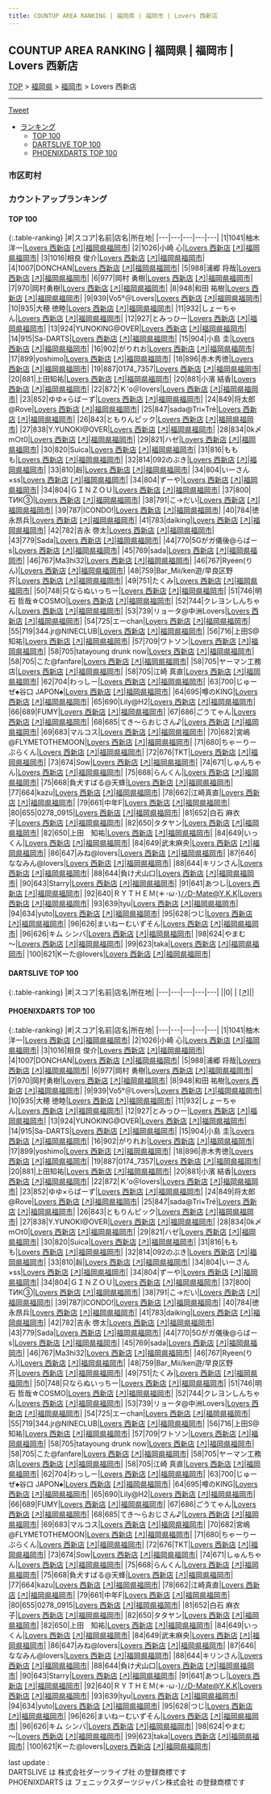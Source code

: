 ```yaml
---
title: COUNTUP AREA RANKING | 福岡県 | 福岡市 | Lovers 西新店
---
```

## COUNTUP AREA RANKING | 福岡県 | 福岡市 | Lovers 西新店

[TOP](/darts/rank/) > [福岡県](/darts/rank/福岡県/) > [福岡市](/darts/rank/福岡県/福岡市/) > Lovers 西新店

___

<a href="https://twitter.com/share?ref_src=twsrc%5Etfw" data-text="COUNTUP AREA RANKING | 福岡県福岡市Lovers 西新店" class="twitter-share-button" data-hashtags="DARTSLIVE,PHOENIXDARTS,darts,ダーツ" data-show-count="false">Tweet</a>

* [ランキング](#カウントアップランキング)
    * [TOP 100](#top-100)
    * [DARTSLIVE TOP 100](#dartslive-top-100)
    * [PHOENIXDARTS TOP 100](#phoenixdarts-top-100)

### 市区町村

<ul>

</ul>

### カウントアップランキング

#### TOP 100



{:.table-ranking}
|#|スコア|名前|店名|所在地|
|---|---|---|---|---|
|1|1041|<span class="rank-name-pd"><span class="pro-icon-pd"></span>柚木 洋一</span>|<a href="/darts/rank/shops/74363.html">Lovers 西新店</a> <a href="https://vs.phoenixdarts.com/jp/shop/shopDetailInfo/s_74363?s_seq=74363">[↗]</a>|<a href="/darts/rank/福岡県/福岡市">福岡県福岡市</a>|
|2|1026|<span class="rank-name-pd"><span class="pro-icon-pd"></span>小崎 心</span>|<a href="/darts/rank/shops/74363.html">Lovers 西新店</a> <a href="https://vs.phoenixdarts.com/jp/shop/shopDetailInfo/s_74363?s_seq=74363">[↗]</a>|<a href="/darts/rank/福岡県/福岡市">福岡県福岡市</a>|
|3|1016|<span class="rank-name-pd"><span class="pro-icon-pd"></span>相良 俊介</span>|<a href="/darts/rank/shops/74363.html">Lovers 西新店</a> <a href="https://vs.phoenixdarts.com/jp/shop/shopDetailInfo/s_74363?s_seq=74363">[↗]</a>|<a href="/darts/rank/福岡県/福岡市">福岡県福岡市</a>|
|4|1007|<span class="rank-name-pd">DONCHAN</span>|<a href="/darts/rank/shops/74363.html">Lovers 西新店</a> <a href="https://vs.phoenixdarts.com/jp/shop/shopDetailInfo/s_74363?s_seq=74363">[↗]</a>|<a href="/darts/rank/福岡県/福岡市">福岡県福岡市</a>|
|5|988|<span class="rank-name-pd"><span class="pro-icon-pd"></span>浦郷 将哉</span>|<a href="/darts/rank/shops/74363.html">Lovers 西新店</a> <a href="https://vs.phoenixdarts.com/jp/shop/shopDetailInfo/s_74363?s_seq=74363">[↗]</a>|<a href="/darts/rank/福岡県/福岡市">福岡県福岡市</a>|
|6|977|<span class="rank-name-pd">岡村 勇樹</span>|<a href="/darts/rank/shops/74363.html">Lovers 西新店</a> <a href="https://vs.phoenixdarts.com/jp/shop/shopDetailInfo/s_74363?s_seq=74363">[↗]</a>|<a href="/darts/rank/福岡県/福岡市">福岡県福岡市</a>|
|7|970|<span class="rank-name-pd">岡村勇樹</span>|<a href="/darts/rank/shops/74363.html">Lovers 西新店</a> <a href="https://vs.phoenixdarts.com/jp/shop/shopDetailInfo/s_74363?s_seq=74363">[↗]</a>|<a href="/darts/rank/福岡県/福岡市">福岡県福岡市</a>|
|8|948|<span class="rank-name-pd">和田 祐樹</span>|<a href="/darts/rank/shops/74363.html">Lovers 西新店</a> <a href="https://vs.phoenixdarts.com/jp/shop/shopDetailInfo/s_74363?s_seq=74363">[↗]</a>|<a href="/darts/rank/福岡県/福岡市">福岡県福岡市</a>|
|9|939|<span class="rank-name-pd">Vo5°＠Lovers</span>|<a href="/darts/rank/shops/74363.html">Lovers 西新店</a> <a href="https://vs.phoenixdarts.com/jp/shop/shopDetailInfo/s_74363?s_seq=74363">[↗]</a>|<a href="/darts/rank/福岡県/福岡市">福岡県福岡市</a>|
|10|935|<span class="rank-name-pd">大穂  徳睦</span>|<a href="/darts/rank/shops/74363.html">Lovers 西新店</a> <a href="https://vs.phoenixdarts.com/jp/shop/shopDetailInfo/s_74363?s_seq=74363">[↗]</a>|<a href="/darts/rank/福岡県/福岡市">福岡県福岡市</a>|
|11|932|<span class="rank-name-pd">しょーちゃん</span>|<a href="/darts/rank/shops/74363.html">Lovers 西新店</a> <a href="https://vs.phoenixdarts.com/jp/shop/shopDetailInfo/s_74363?s_seq=74363">[↗]</a>|<a href="/darts/rank/福岡県/福岡市">福岡県福岡市</a>|
|12|927|<span class="rank-name-pd">とみっひー</span>|<a href="/darts/rank/shops/74363.html">Lovers 西新店</a> <a href="https://vs.phoenixdarts.com/jp/shop/shopDetailInfo/s_74363?s_seq=74363">[↗]</a>|<a href="/darts/rank/福岡県/福岡市">福岡県福岡市</a>|
|13|924|<span class="rank-name-pd">YUNOKING@OVER</span>|<a href="/darts/rank/shops/74363.html">Lovers 西新店</a> <a href="https://vs.phoenixdarts.com/jp/shop/shopDetailInfo/s_74363?s_seq=74363">[↗]</a>|<a href="/darts/rank/福岡県/福岡市">福岡県福岡市</a>|
|14|915|<span class="rank-name-pd">Sa-DARTS</span>|<a href="/darts/rank/shops/74363.html">Lovers 西新店</a> <a href="https://vs.phoenixdarts.com/jp/shop/shopDetailInfo/s_74363?s_seq=74363">[↗]</a>|<a href="/darts/rank/福岡県/福岡市">福岡県福岡市</a>|
|15|904|<span class="rank-name-pd"><span class="pro-icon-pd"></span>小島 圭</span>|<a href="/darts/rank/shops/74363.html">Lovers 西新店</a> <a href="https://vs.phoenixdarts.com/jp/shop/shopDetailInfo/s_74363?s_seq=74363">[↗]</a>|<a href="/darts/rank/福岡県/福岡市">福岡県福岡市</a>|
|16|902|<span class="rank-name-pd">がりれお</span>|<a href="/darts/rank/shops/74363.html">Lovers 西新店</a> <a href="https://vs.phoenixdarts.com/jp/shop/shopDetailInfo/s_74363?s_seq=74363">[↗]</a>|<a href="/darts/rank/福岡県/福岡市">福岡県福岡市</a>|
|17|899|<span class="rank-name-pd">yoshimo</span>|<a href="/darts/rank/shops/74363.html">Lovers 西新店</a> <a href="https://vs.phoenixdarts.com/jp/shop/shopDetailInfo/s_74363?s_seq=74363">[↗]</a>|<a href="/darts/rank/福岡県/福岡市">福岡県福岡市</a>|
|18|896|<span class="rank-name-pd">赤木秀徳</span>|<a href="/darts/rank/shops/74363.html">Lovers 西新店</a> <a href="https://vs.phoenixdarts.com/jp/shop/shopDetailInfo/s_74363?s_seq=74363">[↗]</a>|<a href="/darts/rank/福岡県/福岡市">福岡県福岡市</a>|
|19|887|<span class="rank-name-pd">0174_7357</span>|<a href="/darts/rank/shops/74363.html">Lovers 西新店</a> <a href="https://vs.phoenixdarts.com/jp/shop/shopDetailInfo/s_74363?s_seq=74363">[↗]</a>|<a href="/darts/rank/福岡県/福岡市">福岡県福岡市</a>|
|20|881|<span class="rank-name-pd">上田知祐</span>|<a href="/darts/rank/shops/74363.html">Lovers 西新店</a> <a href="https://vs.phoenixdarts.com/jp/shop/shopDetailInfo/s_74363?s_seq=74363">[↗]</a>|<a href="/darts/rank/福岡県/福岡市">福岡県福岡市</a>|
|20|881|<span class="rank-name-pd"><span class="pro-icon-pd"></span>小濱 結香</span>|<a href="/darts/rank/shops/74363.html">Lovers 西新店</a> <a href="https://vs.phoenixdarts.com/jp/shop/shopDetailInfo/s_74363?s_seq=74363">[↗]</a>|<a href="/darts/rank/福岡県/福岡市">福岡県福岡市</a>|
|22|872|<span class="rank-name-pd">Ｋ&#x27;o＠lovers</span>|<a href="/darts/rank/shops/74363.html">Lovers 西新店</a> <a href="https://vs.phoenixdarts.com/jp/shop/shopDetailInfo/s_74363?s_seq=74363">[↗]</a>|<a href="/darts/rank/福岡県/福岡市">福岡県福岡市</a>|
|23|852|<span class="rank-name-pd">ゆゆ×らばーず</span>|<a href="/darts/rank/shops/74363.html">Lovers 西新店</a> <a href="https://vs.phoenixdarts.com/jp/shop/shopDetailInfo/s_74363?s_seq=74363">[↗]</a>|<a href="/darts/rank/福岡県/福岡市">福岡県福岡市</a>|
|24|849|<span class="rank-name-pd">将太郎@Rove</span>|<a href="/darts/rank/shops/74363.html">Lovers 西新店</a> <a href="https://vs.phoenixdarts.com/jp/shop/shopDetailInfo/s_74363?s_seq=74363">[↗]</a>|<a href="/darts/rank/福岡県/福岡市">福岡県福岡市</a>|
|25|847|<span class="rank-name-pd">sada@Tri×Tré</span>|<a href="/darts/rank/shops/74363.html">Lovers 西新店</a> <a href="https://vs.phoenixdarts.com/jp/shop/shopDetailInfo/s_74363?s_seq=74363">[↗]</a>|<a href="/darts/rank/福岡県/福岡市">福岡県福岡市</a>|
|26|843|<span class="rank-name-pd">ともりんピック</span>|<a href="/darts/rank/shops/74363.html">Lovers 西新店</a> <a href="https://vs.phoenixdarts.com/jp/shop/shopDetailInfo/s_74363?s_seq=74363">[↗]</a>|<a href="/darts/rank/福岡県/福岡市">福岡県福岡市</a>|
|27|838|<span class="rank-name-pd">Y.YUNOKI@OVER</span>|<a href="/darts/rank/shops/74363.html">Lovers 西新店</a> <a href="https://vs.phoenixdarts.com/jp/shop/shopDetailInfo/s_74363?s_seq=74363">[↗]</a>|<a href="/darts/rank/福岡県/福岡市">福岡県福岡市</a>|
|28|834|<span class="rank-name-pd">0k〆m○t0</span>|<a href="/darts/rank/shops/74363.html">Lovers 西新店</a> <a href="https://vs.phoenixdarts.com/jp/shop/shopDetailInfo/s_74363?s_seq=74363">[↗]</a>|<a href="/darts/rank/福岡県/福岡市">福岡県福岡市</a>|
|29|821|<span class="rank-name-pd">ハゼ</span>|<a href="/darts/rank/shops/74363.html">Lovers 西新店</a> <a href="https://vs.phoenixdarts.com/jp/shop/shopDetailInfo/s_74363?s_seq=74363">[↗]</a>|<a href="/darts/rank/福岡県/福岡市">福岡県福岡市</a>|
|30|820|<span class="rank-name-pd">Suica</span>|<a href="/darts/rank/shops/74363.html">Lovers 西新店</a> <a href="https://vs.phoenixdarts.com/jp/shop/shopDetailInfo/s_74363?s_seq=74363">[↗]</a>|<a href="/darts/rank/福岡県/福岡市">福岡県福岡市</a>|
|31|816|<span class="rank-name-pd">ももも</span>|<a href="/darts/rank/shops/74363.html">Lovers 西新店</a> <a href="https://vs.phoenixdarts.com/jp/shop/shopDetailInfo/s_74363?s_seq=74363">[↗]</a>|<a href="/darts/rank/福岡県/福岡市">福岡県福岡市</a>|
|32|814|<span class="rank-name-pd">092のぶき</span>|<a href="/darts/rank/shops/74363.html">Lovers 西新店</a> <a href="https://vs.phoenixdarts.com/jp/shop/shopDetailInfo/s_74363?s_seq=74363">[↗]</a>|<a href="/darts/rank/福岡県/福岡市">福岡県福岡市</a>|
|33|810|<span class="rank-name-pd">赳</span>|<a href="/darts/rank/shops/74363.html">Lovers 西新店</a> <a href="https://vs.phoenixdarts.com/jp/shop/shopDetailInfo/s_74363?s_seq=74363">[↗]</a>|<a href="/darts/rank/福岡県/福岡市">福岡県福岡市</a>|
|34|804|<span class="rank-name-pd">いーさん×ss</span>|<a href="/darts/rank/shops/74363.html">Lovers 西新店</a> <a href="https://vs.phoenixdarts.com/jp/shop/shopDetailInfo/s_74363?s_seq=74363">[↗]</a>|<a href="/darts/rank/福岡県/福岡市">福岡県福岡市</a>|
|34|804|<span class="rank-name-pd">ずーや</span>|<a href="/darts/rank/shops/74363.html">Lovers 西新店</a> <a href="https://vs.phoenixdarts.com/jp/shop/shopDetailInfo/s_74363?s_seq=74363">[↗]</a>|<a href="/darts/rank/福岡県/福岡市">福岡県福岡市</a>|
|34|804|<span class="rank-name-pd">ＧＩＮＺＯＵ</span>|<a href="/darts/rank/shops/74363.html">Lovers 西新店</a> <a href="https://vs.phoenixdarts.com/jp/shop/shopDetailInfo/s_74363?s_seq=74363">[↗]</a>|<a href="/darts/rank/福岡県/福岡市">福岡県福岡市</a>|
|37|800|<span class="rank-name-pd">ТИК③</span>|<a href="/darts/rank/shops/74363.html">Lovers 西新店</a> <a href="https://vs.phoenixdarts.com/jp/shop/shopDetailInfo/s_74363?s_seq=74363">[↗]</a>|<a href="/darts/rank/福岡県/福岡市">福岡県福岡市</a>|
|38|791|<span class="rank-name-pd">こ→だい</span>|<a href="/darts/rank/shops/74363.html">Lovers 西新店</a> <a href="https://vs.phoenixdarts.com/jp/shop/shopDetailInfo/s_74363?s_seq=74363">[↗]</a>|<a href="/darts/rank/福岡県/福岡市">福岡県福岡市</a>|
|39|787|<span class="rank-name-pd">ICONDO!</span>|<a href="/darts/rank/shops/74363.html">Lovers 西新店</a> <a href="https://vs.phoenixdarts.com/jp/shop/shopDetailInfo/s_74363?s_seq=74363">[↗]</a>|<a href="/darts/rank/福岡県/福岡市">福岡県福岡市</a>|
|40|784|<span class="rank-name-pd">徳永昂兵</span>|<a href="/darts/rank/shops/74363.html">Lovers 西新店</a> <a href="https://vs.phoenixdarts.com/jp/shop/shopDetailInfo/s_74363?s_seq=74363">[↗]</a>|<a href="/darts/rank/福岡県/福岡市">福岡県福岡市</a>|
|41|783|<span class="rank-name-pd">daiking</span>|<a href="/darts/rank/shops/74363.html">Lovers 西新店</a> <a href="https://vs.phoenixdarts.com/jp/shop/shopDetailInfo/s_74363?s_seq=74363">[↗]</a>|<a href="/darts/rank/福岡県/福岡市">福岡県福岡市</a>|
|42|782|<span class="rank-name-pd">吉永 啓太</span>|<a href="/darts/rank/shops/74363.html">Lovers 西新店</a> <a href="https://vs.phoenixdarts.com/jp/shop/shopDetailInfo/s_74363?s_seq=74363">[↗]</a>|<a href="/darts/rank/福岡県/福岡市">福岡県福岡市</a>|
|43|779|<span class="rank-name-pd">Sada</span>|<a href="/darts/rank/shops/74363.html">Lovers 西新店</a> <a href="https://vs.phoenixdarts.com/jp/shop/shopDetailInfo/s_74363?s_seq=74363">[↗]</a>|<a href="/darts/rank/福岡県/福岡市">福岡県福岡市</a>|
|44|770|<span class="rank-name-pd">5Gがガ儀後@らばーs</span>|<a href="/darts/rank/shops/74363.html">Lovers 西新店</a> <a href="https://vs.phoenixdarts.com/jp/shop/shopDetailInfo/s_74363?s_seq=74363">[↗]</a>|<a href="/darts/rank/福岡県/福岡市">福岡県福岡市</a>|
|45|769|<span class="rank-name-pd">sada</span>|<a href="/darts/rank/shops/74363.html">Lovers 西新店</a> <a href="https://vs.phoenixdarts.com/jp/shop/shopDetailInfo/s_74363?s_seq=74363">[↗]</a>|<a href="/darts/rank/福岡県/福岡市">福岡県福岡市</a>|
|46|767|<span class="rank-name-pd">Ma3hi32</span>|<a href="/darts/rank/shops/74363.html">Lovers 西新店</a> <a href="https://vs.phoenixdarts.com/jp/shop/shopDetailInfo/s_74363?s_seq=74363">[↗]</a>|<a href="/darts/rank/福岡県/福岡市">福岡県福岡市</a>|
|46|767|<span class="rank-name-pd">Ryeen(りん)</span>|<a href="/darts/rank/shops/74363.html">Lovers 西新店</a> <a href="https://vs.phoenixdarts.com/jp/shop/shopDetailInfo/s_74363?s_seq=74363">[↗]</a>|<a href="/darts/rank/福岡県/福岡市">福岡県福岡市</a>|
|48|759|<span class="rank-name-pd">Bar_Mii/ken遊/早良区野芥</span>|<a href="/darts/rank/shops/74363.html">Lovers 西新店</a> <a href="https://vs.phoenixdarts.com/jp/shop/shopDetailInfo/s_74363?s_seq=74363">[↗]</a>|<a href="/darts/rank/福岡県/福岡市">福岡県福岡市</a>|
|49|751|<span class="rank-name-pd">たくみ</span>|<a href="/darts/rank/shops/74363.html">Lovers 西新店</a> <a href="https://vs.phoenixdarts.com/jp/shop/shopDetailInfo/s_74363?s_seq=74363">[↗]</a>|<a href="/darts/rank/福岡県/福岡市">福岡県福岡市</a>|
|50|748|<span class="rank-name-pd">只ならぬいっちー</span>|<a href="/darts/rank/shops/74363.html">Lovers 西新店</a> <a href="https://vs.phoenixdarts.com/jp/shop/shopDetailInfo/s_74363?s_seq=74363">[↗]</a>|<a href="/darts/rank/福岡県/福岡市">福岡県福岡市</a>|
|51|746|<span class="rank-name-pd">明石 哲哉☆COSMO</span>|<a href="/darts/rank/shops/74363.html">Lovers 西新店</a> <a href="https://vs.phoenixdarts.com/jp/shop/shopDetailInfo/s_74363?s_seq=74363">[↗]</a>|<a href="/darts/rank/福岡県/福岡市">福岡県福岡市</a>|
|52|744|<span class="rank-name-pd">クレヨンしんちゃん</span>|<a href="/darts/rank/shops/74363.html">Lovers 西新店</a> <a href="https://vs.phoenixdarts.com/jp/shop/shopDetailInfo/s_74363?s_seq=74363">[↗]</a>|<a href="/darts/rank/福岡県/福岡市">福岡県福岡市</a>|
|53|739|<span class="rank-name-pd">リョータ@中洲Lovers</span>|<a href="/darts/rank/shops/74363.html">Lovers 西新店</a> <a href="https://vs.phoenixdarts.com/jp/shop/shopDetailInfo/s_74363?s_seq=74363">[↗]</a>|<a href="/darts/rank/福岡県/福岡市">福岡県福岡市</a>|
|54|725|<span class="rank-name-pd">エーchan</span>|<a href="/darts/rank/shops/74363.html">Lovers 西新店</a> <a href="https://vs.phoenixdarts.com/jp/shop/shopDetailInfo/s_74363?s_seq=74363">[↗]</a>|<a href="/darts/rank/福岡県/福岡市">福岡県福岡市</a>|
|55|719|<span class="rank-name-pd">344.jr@NINECLUB</span>|<a href="/darts/rank/shops/74363.html">Lovers 西新店</a> <a href="https://vs.phoenixdarts.com/jp/shop/shopDetailInfo/s_74363?s_seq=74363">[↗]</a>|<a href="/darts/rank/福岡県/福岡市">福岡県福岡市</a>|
|56|716|<span class="rank-name-pd">上田S@知祐</span>|<a href="/darts/rank/shops/74363.html">Lovers 西新店</a> <a href="https://vs.phoenixdarts.com/jp/shop/shopDetailInfo/s_74363?s_seq=74363">[↗]</a>|<a href="/darts/rank/福岡県/福岡市">福岡県福岡市</a>|
|57|709|<span class="rank-name-pd">ワトソン</span>|<a href="/darts/rank/shops/74363.html">Lovers 西新店</a> <a href="https://vs.phoenixdarts.com/jp/shop/shopDetailInfo/s_74363?s_seq=74363">[↗]</a>|<a href="/darts/rank/福岡県/福岡市">福岡県福岡市</a>|
|58|705|<span class="rank-name-pd">tatayoung drunk now</span>|<a href="/darts/rank/shops/74363.html">Lovers 西新店</a> <a href="https://vs.phoenixdarts.com/jp/shop/shopDetailInfo/s_74363?s_seq=74363">[↗]</a>|<a href="/darts/rank/福岡県/福岡市">福岡県福岡市</a>|
|58|705|<span class="rank-name-pd">こた@fanfare</span>|<a href="/darts/rank/shops/74363.html">Lovers 西新店</a> <a href="https://vs.phoenixdarts.com/jp/shop/shopDetailInfo/s_74363?s_seq=74363">[↗]</a>|<a href="/darts/rank/福岡県/福岡市">福岡県福岡市</a>|
|58|705|<span class="rank-name-pd">ヤーマン工務店</span>|<a href="/darts/rank/shops/74363.html">Lovers 西新店</a> <a href="https://vs.phoenixdarts.com/jp/shop/shopDetailInfo/s_74363?s_seq=74363">[↗]</a>|<a href="/darts/rank/福岡県/福岡市">福岡県福岡市</a>|
|58|705|<span class="rank-name-pd"><span class="pro-icon-pd"></span>江崎 真直</span>|<a href="/darts/rank/shops/74363.html">Lovers 西新店</a> <a href="https://vs.phoenixdarts.com/jp/shop/shopDetailInfo/s_74363?s_seq=74363">[↗]</a>|<a href="/darts/rank/福岡県/福岡市">福岡県福岡市</a>|
|62|704|<span class="rank-name-pd">わっしー</span>|<a href="/darts/rank/shops/74363.html">Lovers 西新店</a> <a href="https://vs.phoenixdarts.com/jp/shop/shopDetailInfo/s_74363?s_seq=74363">[↗]</a>|<a href="/darts/rank/福岡県/福岡市">福岡県福岡市</a>|
|63|700|<span class="rank-name-pd">じゅーぜ♠谷口 JAPON♠</span>|<a href="/darts/rank/shops/74363.html">Lovers 西新店</a> <a href="https://vs.phoenixdarts.com/jp/shop/shopDetailInfo/s_74363?s_seq=74363">[↗]</a>|<a href="/darts/rank/福岡県/福岡市">福岡県福岡市</a>|
|64|695|<span class="rank-name-pd">噂のKING</span>|<a href="/darts/rank/shops/74363.html">Lovers 西新店</a> <a href="https://vs.phoenixdarts.com/jp/shop/shopDetailInfo/s_74363?s_seq=74363">[↗]</a>|<a href="/darts/rank/福岡県/福岡市">福岡県福岡市</a>|
|65|690|<span class="rank-name-pd">Lily@H2</span>|<a href="/darts/rank/shops/74363.html">Lovers 西新店</a> <a href="https://vs.phoenixdarts.com/jp/shop/shopDetailInfo/s_74363?s_seq=74363">[↗]</a>|<a href="/darts/rank/福岡県/福岡市">福岡県福岡市</a>|
|66|689|<span class="rank-name-pd">FUMY</span>|<a href="/darts/rank/shops/74363.html">Lovers 西新店</a> <a href="https://vs.phoenixdarts.com/jp/shop/shopDetailInfo/s_74363?s_seq=74363">[↗]</a>|<a href="/darts/rank/福岡県/福岡市">福岡県福岡市</a>|
|67|686|<span class="rank-name-pd">ごうてゃん</span>|<a href="/darts/rank/shops/74363.html">Lovers 西新店</a> <a href="https://vs.phoenixdarts.com/jp/shop/shopDetailInfo/s_74363?s_seq=74363">[↗]</a>|<a href="/darts/rank/福岡県/福岡市">福岡県福岡市</a>|
|68|685|<span class="rank-name-pd">てき～らおじさん♪</span>|<a href="/darts/rank/shops/74363.html">Lovers 西新店</a> <a href="https://vs.phoenixdarts.com/jp/shop/shopDetailInfo/s_74363?s_seq=74363">[↗]</a>|<a href="/darts/rank/福岡県/福岡市">福岡県福岡市</a>|
|69|683|<span class="rank-name-pd">マルコス</span>|<a href="/darts/rank/shops/74363.html">Lovers 西新店</a> <a href="https://vs.phoenixdarts.com/jp/shop/shopDetailInfo/s_74363?s_seq=74363">[↗]</a>|<a href="/darts/rank/福岡県/福岡市">福岡県福岡市</a>|
|70|682|<span class="rank-name-pd">宮嶋@FLYMETOTHEMOON</span>|<a href="/darts/rank/shops/74363.html">Lovers 西新店</a> <a href="https://vs.phoenixdarts.com/jp/shop/shopDetailInfo/s_74363?s_seq=74363">[↗]</a>|<a href="/darts/rank/福岡県/福岡市">福岡県福岡市</a>|
|71|680|<span class="rank-name-pd">ちゃーりーぶらくん</span>|<a href="/darts/rank/shops/74363.html">Lovers 西新店</a> <a href="https://vs.phoenixdarts.com/jp/shop/shopDetailInfo/s_74363?s_seq=74363">[↗]</a>|<a href="/darts/rank/福岡県/福岡市">福岡県福岡市</a>|
|72|676|<span class="rank-name-pd">TKT</span>|<a href="/darts/rank/shops/74363.html">Lovers 西新店</a> <a href="https://vs.phoenixdarts.com/jp/shop/shopDetailInfo/s_74363?s_seq=74363">[↗]</a>|<a href="/darts/rank/福岡県/福岡市">福岡県福岡市</a>|
|73|674|<span class="rank-name-pd">*S*ow</span>|<a href="/darts/rank/shops/74363.html">Lovers 西新店</a> <a href="https://vs.phoenixdarts.com/jp/shop/shopDetailInfo/s_74363?s_seq=74363">[↗]</a>|<a href="/darts/rank/福岡県/福岡市">福岡県福岡市</a>|
|74|671|<span class="rank-name-pd">しゅんちゃん</span>|<a href="/darts/rank/shops/74363.html">Lovers 西新店</a> <a href="https://vs.phoenixdarts.com/jp/shop/shopDetailInfo/s_74363?s_seq=74363">[↗]</a>|<a href="/darts/rank/福岡県/福岡市">福岡県福岡市</a>|
|75|668|<span class="rank-name-pd">らんくん</span>|<a href="/darts/rank/shops/74363.html">Lovers 西新店</a> <a href="https://vs.phoenixdarts.com/jp/shop/shopDetailInfo/s_74363?s_seq=74363">[↗]</a>|<a href="/darts/rank/福岡県/福岡市">福岡県福岡市</a>|
|75|668|<span class="rank-name-pd">負犬すばる@天蜂</span>|<a href="/darts/rank/shops/74363.html">Lovers 西新店</a> <a href="https://vs.phoenixdarts.com/jp/shop/shopDetailInfo/s_74363?s_seq=74363">[↗]</a>|<a href="/darts/rank/福岡県/福岡市">福岡県福岡市</a>|
|77|664|<span class="rank-name-pd">kazu</span>|<a href="/darts/rank/shops/74363.html">Lovers 西新店</a> <a href="https://vs.phoenixdarts.com/jp/shop/shopDetailInfo/s_74363?s_seq=74363">[↗]</a>|<a href="/darts/rank/福岡県/福岡市">福岡県福岡市</a>|
|78|662|<span class="rank-name-pd">江崎真直</span>|<a href="/darts/rank/shops/74363.html">Lovers 西新店</a> <a href="https://vs.phoenixdarts.com/jp/shop/shopDetailInfo/s_74363?s_seq=74363">[↗]</a>|<a href="/darts/rank/福岡県/福岡市">福岡県福岡市</a>|
|79|661|<span class="rank-name-pd">中年F</span>|<a href="/darts/rank/shops/74363.html">Lovers 西新店</a> <a href="https://vs.phoenixdarts.com/jp/shop/shopDetailInfo/s_74363?s_seq=74363">[↗]</a>|<a href="/darts/rank/福岡県/福岡市">福岡県福岡市</a>|
|80|655|<span class="rank-name-pd">0278_0915</span>|<a href="/darts/rank/shops/74363.html">Lovers 西新店</a> <a href="https://vs.phoenixdarts.com/jp/shop/shopDetailInfo/s_74363?s_seq=74363">[↗]</a>|<a href="/darts/rank/福岡県/福岡市">福岡県福岡市</a>|
|81|652|<span class="rank-name-pd"><span class="pro-icon-pd"></span>白石 麻衣子</span>|<a href="/darts/rank/shops/74363.html">Lovers 西新店</a> <a href="https://vs.phoenixdarts.com/jp/shop/shopDetailInfo/s_74363?s_seq=74363">[↗]</a>|<a href="/darts/rank/福岡県/福岡市">福岡県福岡市</a>|
|82|650|<span class="rank-name-pd">タタヤン</span>|<a href="/darts/rank/shops/74363.html">Lovers 西新店</a> <a href="https://vs.phoenixdarts.com/jp/shop/shopDetailInfo/s_74363?s_seq=74363">[↗]</a>|<a href="/darts/rank/福岡県/福岡市">福岡県福岡市</a>|
|82|650|<span class="rank-name-pd">上田　知祐</span>|<a href="/darts/rank/shops/74363.html">Lovers 西新店</a> <a href="https://vs.phoenixdarts.com/jp/shop/shopDetailInfo/s_74363?s_seq=74363">[↗]</a>|<a href="/darts/rank/福岡県/福岡市">福岡県福岡市</a>|
|84|649|<span class="rank-name-pd">いっくん</span>|<a href="/darts/rank/shops/74363.html">Lovers 西新店</a> <a href="https://vs.phoenixdarts.com/jp/shop/shopDetailInfo/s_74363?s_seq=74363">[↗]</a>|<a href="/darts/rank/福岡県/福岡市">福岡県福岡市</a>|
|84|649|<span class="rank-name-pd">武末麻央</span>|<a href="/darts/rank/shops/74363.html">Lovers 西新店</a> <a href="https://vs.phoenixdarts.com/jp/shop/shopDetailInfo/s_74363?s_seq=74363">[↗]</a>|<a href="/darts/rank/福岡県/福岡市">福岡県福岡市</a>|
|86|647|<span class="rank-name-pd">みね@lovers</span>|<a href="/darts/rank/shops/74363.html">Lovers 西新店</a> <a href="https://vs.phoenixdarts.com/jp/shop/shopDetailInfo/s_74363?s_seq=74363">[↗]</a>|<a href="/darts/rank/福岡県/福岡市">福岡県福岡市</a>|
|87|646|<span class="rank-name-pd">ななみん@lovers</span>|<a href="/darts/rank/shops/74363.html">Lovers 西新店</a> <a href="https://vs.phoenixdarts.com/jp/shop/shopDetailInfo/s_74363?s_seq=74363">[↗]</a>|<a href="/darts/rank/福岡県/福岡市">福岡県福岡市</a>|
|88|644|<span class="rank-name-pd">キリンさん</span>|<a href="/darts/rank/shops/74363.html">Lovers 西新店</a> <a href="https://vs.phoenixdarts.com/jp/shop/shopDetailInfo/s_74363?s_seq=74363">[↗]</a>|<a href="/darts/rank/福岡県/福岡市">福岡県福岡市</a>|
|88|644|<span class="rank-name-pd">負け犬山口</span>|<a href="/darts/rank/shops/74363.html">Lovers 西新店</a> <a href="https://vs.phoenixdarts.com/jp/shop/shopDetailInfo/s_74363?s_seq=74363">[↗]</a>|<a href="/darts/rank/福岡県/福岡市">福岡県福岡市</a>|
|90|643|<span class="rank-name-pd">Starry</span>|<a href="/darts/rank/shops/74363.html">Lovers 西新店</a> <a href="https://vs.phoenixdarts.com/jp/shop/shopDetailInfo/s_74363?s_seq=74363">[↗]</a>|<a href="/darts/rank/福岡県/福岡市">福岡県福岡市</a>|
|91|641|<span class="rank-name-pd">あつし</span>|<a href="/darts/rank/shops/74363.html">Lovers 西新店</a> <a href="https://vs.phoenixdarts.com/jp/shop/shopDetailInfo/s_74363?s_seq=74363">[↗]</a>|<a href="/darts/rank/福岡県/福岡市">福岡県福岡市</a>|
|92|640|<span class="rank-name-pd">ＲＹＴＨＥＭ(＊･ω･)ﾉﾉD-Mate@Y.K.K</span>|<a href="/darts/rank/shops/74363.html">Lovers 西新店</a> <a href="https://vs.phoenixdarts.com/jp/shop/shopDetailInfo/s_74363?s_seq=74363">[↗]</a>|<a href="/darts/rank/福岡県/福岡市">福岡県福岡市</a>|
|93|639|<span class="rank-name-pd">tyu</span>|<a href="/darts/rank/shops/74363.html">Lovers 西新店</a> <a href="https://vs.phoenixdarts.com/jp/shop/shopDetailInfo/s_74363?s_seq=74363">[↗]</a>|<a href="/darts/rank/福岡県/福岡市">福岡県福岡市</a>|
|94|634|<span class="rank-name-pd">yuto</span>|<a href="/darts/rank/shops/74363.html">Lovers 西新店</a> <a href="https://vs.phoenixdarts.com/jp/shop/shopDetailInfo/s_74363?s_seq=74363">[↗]</a>|<a href="/darts/rank/福岡県/福岡市">福岡県福岡市</a>|
|95|628|<span class="rank-name-pd">つじ</span>|<a href="/darts/rank/shops/74363.html">Lovers 西新店</a> <a href="https://vs.phoenixdarts.com/jp/shop/shopDetailInfo/s_74363?s_seq=74363">[↗]</a>|<a href="/darts/rank/福岡県/福岡市">福岡県福岡市</a>|
|96|626|<span class="rank-name-pd">まいねーむいずそん</span>|<a href="/darts/rank/shops/74363.html">Lovers 西新店</a> <a href="https://vs.phoenixdarts.com/jp/shop/shopDetailInfo/s_74363?s_seq=74363">[↗]</a>|<a href="/darts/rank/福岡県/福岡市">福岡県福岡市</a>|
|96|626|<span class="rank-name-pd">キム シンバ</span>|<a href="/darts/rank/shops/74363.html">Lovers 西新店</a> <a href="https://vs.phoenixdarts.com/jp/shop/shopDetailInfo/s_74363?s_seq=74363">[↗]</a>|<a href="/darts/rank/福岡県/福岡市">福岡県福岡市</a>|
|98|624|<span class="rank-name-pd">やまむ～</span>|<a href="/darts/rank/shops/74363.html">Lovers 西新店</a> <a href="https://vs.phoenixdarts.com/jp/shop/shopDetailInfo/s_74363?s_seq=74363">[↗]</a>|<a href="/darts/rank/福岡県/福岡市">福岡県福岡市</a>|
|99|623|<span class="rank-name-pd">taka</span>|<a href="/darts/rank/shops/74363.html">Lovers 西新店</a> <a href="https://vs.phoenixdarts.com/jp/shop/shopDetailInfo/s_74363?s_seq=74363">[↗]</a>|<a href="/darts/rank/福岡県/福岡市">福岡県福岡市</a>|
|100|621|<span class="rank-name-pd">Kーた@lovers</span>|<a href="/darts/rank/shops/74363.html">Lovers 西新店</a> <a href="https://vs.phoenixdarts.com/jp/shop/shopDetailInfo/s_74363?s_seq=74363">[↗]</a>|<a href="/darts/rank/福岡県/福岡市">福岡県福岡市</a>|


#### DARTSLIVE TOP 100



{:.table-ranking}
|#|スコア|名前|店名|所在地|
|---|---|---|---|---|
||0|<span class="rank-name-dl"> </span>|<a href="/darts/rank/shops/.html"></a> <a href="">[↗]</a>|<a href="/darts/rank//"></a>|


#### PHOENIXDARTS TOP 100



{:.table-ranking}
|#|スコア|名前|店名|所在地|
|---|---|---|---|---|
|1|1041|<span class="rank-name-pd"><span class="pro-icon-pd"></span>柚木 洋一</span>|<a href="/darts/rank/shops/74363.html">Lovers 西新店</a> <a href="https://vs.phoenixdarts.com/jp/shop/shopDetailInfo/s_74363?s_seq=74363">[↗]</a>|<a href="/darts/rank/福岡県/福岡市">福岡県福岡市</a>|
|2|1026|<span class="rank-name-pd"><span class="pro-icon-pd"></span>小崎 心</span>|<a href="/darts/rank/shops/74363.html">Lovers 西新店</a> <a href="https://vs.phoenixdarts.com/jp/shop/shopDetailInfo/s_74363?s_seq=74363">[↗]</a>|<a href="/darts/rank/福岡県/福岡市">福岡県福岡市</a>|
|3|1016|<span class="rank-name-pd"><span class="pro-icon-pd"></span>相良 俊介</span>|<a href="/darts/rank/shops/74363.html">Lovers 西新店</a> <a href="https://vs.phoenixdarts.com/jp/shop/shopDetailInfo/s_74363?s_seq=74363">[↗]</a>|<a href="/darts/rank/福岡県/福岡市">福岡県福岡市</a>|
|4|1007|<span class="rank-name-pd">DONCHAN</span>|<a href="/darts/rank/shops/74363.html">Lovers 西新店</a> <a href="https://vs.phoenixdarts.com/jp/shop/shopDetailInfo/s_74363?s_seq=74363">[↗]</a>|<a href="/darts/rank/福岡県/福岡市">福岡県福岡市</a>|
|5|988|<span class="rank-name-pd"><span class="pro-icon-pd"></span>浦郷 将哉</span>|<a href="/darts/rank/shops/74363.html">Lovers 西新店</a> <a href="https://vs.phoenixdarts.com/jp/shop/shopDetailInfo/s_74363?s_seq=74363">[↗]</a>|<a href="/darts/rank/福岡県/福岡市">福岡県福岡市</a>|
|6|977|<span class="rank-name-pd">岡村 勇樹</span>|<a href="/darts/rank/shops/74363.html">Lovers 西新店</a> <a href="https://vs.phoenixdarts.com/jp/shop/shopDetailInfo/s_74363?s_seq=74363">[↗]</a>|<a href="/darts/rank/福岡県/福岡市">福岡県福岡市</a>|
|7|970|<span class="rank-name-pd">岡村勇樹</span>|<a href="/darts/rank/shops/74363.html">Lovers 西新店</a> <a href="https://vs.phoenixdarts.com/jp/shop/shopDetailInfo/s_74363?s_seq=74363">[↗]</a>|<a href="/darts/rank/福岡県/福岡市">福岡県福岡市</a>|
|8|948|<span class="rank-name-pd">和田 祐樹</span>|<a href="/darts/rank/shops/74363.html">Lovers 西新店</a> <a href="https://vs.phoenixdarts.com/jp/shop/shopDetailInfo/s_74363?s_seq=74363">[↗]</a>|<a href="/darts/rank/福岡県/福岡市">福岡県福岡市</a>|
|9|939|<span class="rank-name-pd">Vo5°＠Lovers</span>|<a href="/darts/rank/shops/74363.html">Lovers 西新店</a> <a href="https://vs.phoenixdarts.com/jp/shop/shopDetailInfo/s_74363?s_seq=74363">[↗]</a>|<a href="/darts/rank/福岡県/福岡市">福岡県福岡市</a>|
|10|935|<span class="rank-name-pd">大穂  徳睦</span>|<a href="/darts/rank/shops/74363.html">Lovers 西新店</a> <a href="https://vs.phoenixdarts.com/jp/shop/shopDetailInfo/s_74363?s_seq=74363">[↗]</a>|<a href="/darts/rank/福岡県/福岡市">福岡県福岡市</a>|
|11|932|<span class="rank-name-pd">しょーちゃん</span>|<a href="/darts/rank/shops/74363.html">Lovers 西新店</a> <a href="https://vs.phoenixdarts.com/jp/shop/shopDetailInfo/s_74363?s_seq=74363">[↗]</a>|<a href="/darts/rank/福岡県/福岡市">福岡県福岡市</a>|
|12|927|<span class="rank-name-pd">とみっひー</span>|<a href="/darts/rank/shops/74363.html">Lovers 西新店</a> <a href="https://vs.phoenixdarts.com/jp/shop/shopDetailInfo/s_74363?s_seq=74363">[↗]</a>|<a href="/darts/rank/福岡県/福岡市">福岡県福岡市</a>|
|13|924|<span class="rank-name-pd">YUNOKING@OVER</span>|<a href="/darts/rank/shops/74363.html">Lovers 西新店</a> <a href="https://vs.phoenixdarts.com/jp/shop/shopDetailInfo/s_74363?s_seq=74363">[↗]</a>|<a href="/darts/rank/福岡県/福岡市">福岡県福岡市</a>|
|14|915|<span class="rank-name-pd">Sa-DARTS</span>|<a href="/darts/rank/shops/74363.html">Lovers 西新店</a> <a href="https://vs.phoenixdarts.com/jp/shop/shopDetailInfo/s_74363?s_seq=74363">[↗]</a>|<a href="/darts/rank/福岡県/福岡市">福岡県福岡市</a>|
|15|904|<span class="rank-name-pd"><span class="pro-icon-pd"></span>小島 圭</span>|<a href="/darts/rank/shops/74363.html">Lovers 西新店</a> <a href="https://vs.phoenixdarts.com/jp/shop/shopDetailInfo/s_74363?s_seq=74363">[↗]</a>|<a href="/darts/rank/福岡県/福岡市">福岡県福岡市</a>|
|16|902|<span class="rank-name-pd">がりれお</span>|<a href="/darts/rank/shops/74363.html">Lovers 西新店</a> <a href="https://vs.phoenixdarts.com/jp/shop/shopDetailInfo/s_74363?s_seq=74363">[↗]</a>|<a href="/darts/rank/福岡県/福岡市">福岡県福岡市</a>|
|17|899|<span class="rank-name-pd">yoshimo</span>|<a href="/darts/rank/shops/74363.html">Lovers 西新店</a> <a href="https://vs.phoenixdarts.com/jp/shop/shopDetailInfo/s_74363?s_seq=74363">[↗]</a>|<a href="/darts/rank/福岡県/福岡市">福岡県福岡市</a>|
|18|896|<span class="rank-name-pd">赤木秀徳</span>|<a href="/darts/rank/shops/74363.html">Lovers 西新店</a> <a href="https://vs.phoenixdarts.com/jp/shop/shopDetailInfo/s_74363?s_seq=74363">[↗]</a>|<a href="/darts/rank/福岡県/福岡市">福岡県福岡市</a>|
|19|887|<span class="rank-name-pd">0174_7357</span>|<a href="/darts/rank/shops/74363.html">Lovers 西新店</a> <a href="https://vs.phoenixdarts.com/jp/shop/shopDetailInfo/s_74363?s_seq=74363">[↗]</a>|<a href="/darts/rank/福岡県/福岡市">福岡県福岡市</a>|
|20|881|<span class="rank-name-pd">上田知祐</span>|<a href="/darts/rank/shops/74363.html">Lovers 西新店</a> <a href="https://vs.phoenixdarts.com/jp/shop/shopDetailInfo/s_74363?s_seq=74363">[↗]</a>|<a href="/darts/rank/福岡県/福岡市">福岡県福岡市</a>|
|20|881|<span class="rank-name-pd"><span class="pro-icon-pd"></span>小濱 結香</span>|<a href="/darts/rank/shops/74363.html">Lovers 西新店</a> <a href="https://vs.phoenixdarts.com/jp/shop/shopDetailInfo/s_74363?s_seq=74363">[↗]</a>|<a href="/darts/rank/福岡県/福岡市">福岡県福岡市</a>|
|22|872|<span class="rank-name-pd">Ｋ&#x27;o＠lovers</span>|<a href="/darts/rank/shops/74363.html">Lovers 西新店</a> <a href="https://vs.phoenixdarts.com/jp/shop/shopDetailInfo/s_74363?s_seq=74363">[↗]</a>|<a href="/darts/rank/福岡県/福岡市">福岡県福岡市</a>|
|23|852|<span class="rank-name-pd">ゆゆ×らばーず</span>|<a href="/darts/rank/shops/74363.html">Lovers 西新店</a> <a href="https://vs.phoenixdarts.com/jp/shop/shopDetailInfo/s_74363?s_seq=74363">[↗]</a>|<a href="/darts/rank/福岡県/福岡市">福岡県福岡市</a>|
|24|849|<span class="rank-name-pd">将太郎@Rove</span>|<a href="/darts/rank/shops/74363.html">Lovers 西新店</a> <a href="https://vs.phoenixdarts.com/jp/shop/shopDetailInfo/s_74363?s_seq=74363">[↗]</a>|<a href="/darts/rank/福岡県/福岡市">福岡県福岡市</a>|
|25|847|<span class="rank-name-pd">sada@Tri×Tré</span>|<a href="/darts/rank/shops/74363.html">Lovers 西新店</a> <a href="https://vs.phoenixdarts.com/jp/shop/shopDetailInfo/s_74363?s_seq=74363">[↗]</a>|<a href="/darts/rank/福岡県/福岡市">福岡県福岡市</a>|
|26|843|<span class="rank-name-pd">ともりんピック</span>|<a href="/darts/rank/shops/74363.html">Lovers 西新店</a> <a href="https://vs.phoenixdarts.com/jp/shop/shopDetailInfo/s_74363?s_seq=74363">[↗]</a>|<a href="/darts/rank/福岡県/福岡市">福岡県福岡市</a>|
|27|838|<span class="rank-name-pd">Y.YUNOKI@OVER</span>|<a href="/darts/rank/shops/74363.html">Lovers 西新店</a> <a href="https://vs.phoenixdarts.com/jp/shop/shopDetailInfo/s_74363?s_seq=74363">[↗]</a>|<a href="/darts/rank/福岡県/福岡市">福岡県福岡市</a>|
|28|834|<span class="rank-name-pd">0k〆m○t0</span>|<a href="/darts/rank/shops/74363.html">Lovers 西新店</a> <a href="https://vs.phoenixdarts.com/jp/shop/shopDetailInfo/s_74363?s_seq=74363">[↗]</a>|<a href="/darts/rank/福岡県/福岡市">福岡県福岡市</a>|
|29|821|<span class="rank-name-pd">ハゼ</span>|<a href="/darts/rank/shops/74363.html">Lovers 西新店</a> <a href="https://vs.phoenixdarts.com/jp/shop/shopDetailInfo/s_74363?s_seq=74363">[↗]</a>|<a href="/darts/rank/福岡県/福岡市">福岡県福岡市</a>|
|30|820|<span class="rank-name-pd">Suica</span>|<a href="/darts/rank/shops/74363.html">Lovers 西新店</a> <a href="https://vs.phoenixdarts.com/jp/shop/shopDetailInfo/s_74363?s_seq=74363">[↗]</a>|<a href="/darts/rank/福岡県/福岡市">福岡県福岡市</a>|
|31|816|<span class="rank-name-pd">ももも</span>|<a href="/darts/rank/shops/74363.html">Lovers 西新店</a> <a href="https://vs.phoenixdarts.com/jp/shop/shopDetailInfo/s_74363?s_seq=74363">[↗]</a>|<a href="/darts/rank/福岡県/福岡市">福岡県福岡市</a>|
|32|814|<span class="rank-name-pd">092のぶき</span>|<a href="/darts/rank/shops/74363.html">Lovers 西新店</a> <a href="https://vs.phoenixdarts.com/jp/shop/shopDetailInfo/s_74363?s_seq=74363">[↗]</a>|<a href="/darts/rank/福岡県/福岡市">福岡県福岡市</a>|
|33|810|<span class="rank-name-pd">赳</span>|<a href="/darts/rank/shops/74363.html">Lovers 西新店</a> <a href="https://vs.phoenixdarts.com/jp/shop/shopDetailInfo/s_74363?s_seq=74363">[↗]</a>|<a href="/darts/rank/福岡県/福岡市">福岡県福岡市</a>|
|34|804|<span class="rank-name-pd">いーさん×ss</span>|<a href="/darts/rank/shops/74363.html">Lovers 西新店</a> <a href="https://vs.phoenixdarts.com/jp/shop/shopDetailInfo/s_74363?s_seq=74363">[↗]</a>|<a href="/darts/rank/福岡県/福岡市">福岡県福岡市</a>|
|34|804|<span class="rank-name-pd">ずーや</span>|<a href="/darts/rank/shops/74363.html">Lovers 西新店</a> <a href="https://vs.phoenixdarts.com/jp/shop/shopDetailInfo/s_74363?s_seq=74363">[↗]</a>|<a href="/darts/rank/福岡県/福岡市">福岡県福岡市</a>|
|34|804|<span class="rank-name-pd">ＧＩＮＺＯＵ</span>|<a href="/darts/rank/shops/74363.html">Lovers 西新店</a> <a href="https://vs.phoenixdarts.com/jp/shop/shopDetailInfo/s_74363?s_seq=74363">[↗]</a>|<a href="/darts/rank/福岡県/福岡市">福岡県福岡市</a>|
|37|800|<span class="rank-name-pd">ТИК③</span>|<a href="/darts/rank/shops/74363.html">Lovers 西新店</a> <a href="https://vs.phoenixdarts.com/jp/shop/shopDetailInfo/s_74363?s_seq=74363">[↗]</a>|<a href="/darts/rank/福岡県/福岡市">福岡県福岡市</a>|
|38|791|<span class="rank-name-pd">こ→だい</span>|<a href="/darts/rank/shops/74363.html">Lovers 西新店</a> <a href="https://vs.phoenixdarts.com/jp/shop/shopDetailInfo/s_74363?s_seq=74363">[↗]</a>|<a href="/darts/rank/福岡県/福岡市">福岡県福岡市</a>|
|39|787|<span class="rank-name-pd">ICONDO!</span>|<a href="/darts/rank/shops/74363.html">Lovers 西新店</a> <a href="https://vs.phoenixdarts.com/jp/shop/shopDetailInfo/s_74363?s_seq=74363">[↗]</a>|<a href="/darts/rank/福岡県/福岡市">福岡県福岡市</a>|
|40|784|<span class="rank-name-pd">徳永昂兵</span>|<a href="/darts/rank/shops/74363.html">Lovers 西新店</a> <a href="https://vs.phoenixdarts.com/jp/shop/shopDetailInfo/s_74363?s_seq=74363">[↗]</a>|<a href="/darts/rank/福岡県/福岡市">福岡県福岡市</a>|
|41|783|<span class="rank-name-pd">daiking</span>|<a href="/darts/rank/shops/74363.html">Lovers 西新店</a> <a href="https://vs.phoenixdarts.com/jp/shop/shopDetailInfo/s_74363?s_seq=74363">[↗]</a>|<a href="/darts/rank/福岡県/福岡市">福岡県福岡市</a>|
|42|782|<span class="rank-name-pd">吉永 啓太</span>|<a href="/darts/rank/shops/74363.html">Lovers 西新店</a> <a href="https://vs.phoenixdarts.com/jp/shop/shopDetailInfo/s_74363?s_seq=74363">[↗]</a>|<a href="/darts/rank/福岡県/福岡市">福岡県福岡市</a>|
|43|779|<span class="rank-name-pd">Sada</span>|<a href="/darts/rank/shops/74363.html">Lovers 西新店</a> <a href="https://vs.phoenixdarts.com/jp/shop/shopDetailInfo/s_74363?s_seq=74363">[↗]</a>|<a href="/darts/rank/福岡県/福岡市">福岡県福岡市</a>|
|44|770|<span class="rank-name-pd">5Gがガ儀後@らばーs</span>|<a href="/darts/rank/shops/74363.html">Lovers 西新店</a> <a href="https://vs.phoenixdarts.com/jp/shop/shopDetailInfo/s_74363?s_seq=74363">[↗]</a>|<a href="/darts/rank/福岡県/福岡市">福岡県福岡市</a>|
|45|769|<span class="rank-name-pd">sada</span>|<a href="/darts/rank/shops/74363.html">Lovers 西新店</a> <a href="https://vs.phoenixdarts.com/jp/shop/shopDetailInfo/s_74363?s_seq=74363">[↗]</a>|<a href="/darts/rank/福岡県/福岡市">福岡県福岡市</a>|
|46|767|<span class="rank-name-pd">Ma3hi32</span>|<a href="/darts/rank/shops/74363.html">Lovers 西新店</a> <a href="https://vs.phoenixdarts.com/jp/shop/shopDetailInfo/s_74363?s_seq=74363">[↗]</a>|<a href="/darts/rank/福岡県/福岡市">福岡県福岡市</a>|
|46|767|<span class="rank-name-pd">Ryeen(りん)</span>|<a href="/darts/rank/shops/74363.html">Lovers 西新店</a> <a href="https://vs.phoenixdarts.com/jp/shop/shopDetailInfo/s_74363?s_seq=74363">[↗]</a>|<a href="/darts/rank/福岡県/福岡市">福岡県福岡市</a>|
|48|759|<span class="rank-name-pd">Bar_Mii/ken遊/早良区野芥</span>|<a href="/darts/rank/shops/74363.html">Lovers 西新店</a> <a href="https://vs.phoenixdarts.com/jp/shop/shopDetailInfo/s_74363?s_seq=74363">[↗]</a>|<a href="/darts/rank/福岡県/福岡市">福岡県福岡市</a>|
|49|751|<span class="rank-name-pd">たくみ</span>|<a href="/darts/rank/shops/74363.html">Lovers 西新店</a> <a href="https://vs.phoenixdarts.com/jp/shop/shopDetailInfo/s_74363?s_seq=74363">[↗]</a>|<a href="/darts/rank/福岡県/福岡市">福岡県福岡市</a>|
|50|748|<span class="rank-name-pd">只ならぬいっちー</span>|<a href="/darts/rank/shops/74363.html">Lovers 西新店</a> <a href="https://vs.phoenixdarts.com/jp/shop/shopDetailInfo/s_74363?s_seq=74363">[↗]</a>|<a href="/darts/rank/福岡県/福岡市">福岡県福岡市</a>|
|51|746|<span class="rank-name-pd">明石 哲哉☆COSMO</span>|<a href="/darts/rank/shops/74363.html">Lovers 西新店</a> <a href="https://vs.phoenixdarts.com/jp/shop/shopDetailInfo/s_74363?s_seq=74363">[↗]</a>|<a href="/darts/rank/福岡県/福岡市">福岡県福岡市</a>|
|52|744|<span class="rank-name-pd">クレヨンしんちゃん</span>|<a href="/darts/rank/shops/74363.html">Lovers 西新店</a> <a href="https://vs.phoenixdarts.com/jp/shop/shopDetailInfo/s_74363?s_seq=74363">[↗]</a>|<a href="/darts/rank/福岡県/福岡市">福岡県福岡市</a>|
|53|739|<span class="rank-name-pd">リョータ@中洲Lovers</span>|<a href="/darts/rank/shops/74363.html">Lovers 西新店</a> <a href="https://vs.phoenixdarts.com/jp/shop/shopDetailInfo/s_74363?s_seq=74363">[↗]</a>|<a href="/darts/rank/福岡県/福岡市">福岡県福岡市</a>|
|54|725|<span class="rank-name-pd">エーchan</span>|<a href="/darts/rank/shops/74363.html">Lovers 西新店</a> <a href="https://vs.phoenixdarts.com/jp/shop/shopDetailInfo/s_74363?s_seq=74363">[↗]</a>|<a href="/darts/rank/福岡県/福岡市">福岡県福岡市</a>|
|55|719|<span class="rank-name-pd">344.jr@NINECLUB</span>|<a href="/darts/rank/shops/74363.html">Lovers 西新店</a> <a href="https://vs.phoenixdarts.com/jp/shop/shopDetailInfo/s_74363?s_seq=74363">[↗]</a>|<a href="/darts/rank/福岡県/福岡市">福岡県福岡市</a>|
|56|716|<span class="rank-name-pd">上田S@知祐</span>|<a href="/darts/rank/shops/74363.html">Lovers 西新店</a> <a href="https://vs.phoenixdarts.com/jp/shop/shopDetailInfo/s_74363?s_seq=74363">[↗]</a>|<a href="/darts/rank/福岡県/福岡市">福岡県福岡市</a>|
|57|709|<span class="rank-name-pd">ワトソン</span>|<a href="/darts/rank/shops/74363.html">Lovers 西新店</a> <a href="https://vs.phoenixdarts.com/jp/shop/shopDetailInfo/s_74363?s_seq=74363">[↗]</a>|<a href="/darts/rank/福岡県/福岡市">福岡県福岡市</a>|
|58|705|<span class="rank-name-pd">tatayoung drunk now</span>|<a href="/darts/rank/shops/74363.html">Lovers 西新店</a> <a href="https://vs.phoenixdarts.com/jp/shop/shopDetailInfo/s_74363?s_seq=74363">[↗]</a>|<a href="/darts/rank/福岡県/福岡市">福岡県福岡市</a>|
|58|705|<span class="rank-name-pd">こた@fanfare</span>|<a href="/darts/rank/shops/74363.html">Lovers 西新店</a> <a href="https://vs.phoenixdarts.com/jp/shop/shopDetailInfo/s_74363?s_seq=74363">[↗]</a>|<a href="/darts/rank/福岡県/福岡市">福岡県福岡市</a>|
|58|705|<span class="rank-name-pd">ヤーマン工務店</span>|<a href="/darts/rank/shops/74363.html">Lovers 西新店</a> <a href="https://vs.phoenixdarts.com/jp/shop/shopDetailInfo/s_74363?s_seq=74363">[↗]</a>|<a href="/darts/rank/福岡県/福岡市">福岡県福岡市</a>|
|58|705|<span class="rank-name-pd"><span class="pro-icon-pd"></span>江崎 真直</span>|<a href="/darts/rank/shops/74363.html">Lovers 西新店</a> <a href="https://vs.phoenixdarts.com/jp/shop/shopDetailInfo/s_74363?s_seq=74363">[↗]</a>|<a href="/darts/rank/福岡県/福岡市">福岡県福岡市</a>|
|62|704|<span class="rank-name-pd">わっしー</span>|<a href="/darts/rank/shops/74363.html">Lovers 西新店</a> <a href="https://vs.phoenixdarts.com/jp/shop/shopDetailInfo/s_74363?s_seq=74363">[↗]</a>|<a href="/darts/rank/福岡県/福岡市">福岡県福岡市</a>|
|63|700|<span class="rank-name-pd">じゅーぜ♠谷口 JAPON♠</span>|<a href="/darts/rank/shops/74363.html">Lovers 西新店</a> <a href="https://vs.phoenixdarts.com/jp/shop/shopDetailInfo/s_74363?s_seq=74363">[↗]</a>|<a href="/darts/rank/福岡県/福岡市">福岡県福岡市</a>|
|64|695|<span class="rank-name-pd">噂のKING</span>|<a href="/darts/rank/shops/74363.html">Lovers 西新店</a> <a href="https://vs.phoenixdarts.com/jp/shop/shopDetailInfo/s_74363?s_seq=74363">[↗]</a>|<a href="/darts/rank/福岡県/福岡市">福岡県福岡市</a>|
|65|690|<span class="rank-name-pd">Lily@H2</span>|<a href="/darts/rank/shops/74363.html">Lovers 西新店</a> <a href="https://vs.phoenixdarts.com/jp/shop/shopDetailInfo/s_74363?s_seq=74363">[↗]</a>|<a href="/darts/rank/福岡県/福岡市">福岡県福岡市</a>|
|66|689|<span class="rank-name-pd">FUMY</span>|<a href="/darts/rank/shops/74363.html">Lovers 西新店</a> <a href="https://vs.phoenixdarts.com/jp/shop/shopDetailInfo/s_74363?s_seq=74363">[↗]</a>|<a href="/darts/rank/福岡県/福岡市">福岡県福岡市</a>|
|67|686|<span class="rank-name-pd">ごうてゃん</span>|<a href="/darts/rank/shops/74363.html">Lovers 西新店</a> <a href="https://vs.phoenixdarts.com/jp/shop/shopDetailInfo/s_74363?s_seq=74363">[↗]</a>|<a href="/darts/rank/福岡県/福岡市">福岡県福岡市</a>|
|68|685|<span class="rank-name-pd">てき～らおじさん♪</span>|<a href="/darts/rank/shops/74363.html">Lovers 西新店</a> <a href="https://vs.phoenixdarts.com/jp/shop/shopDetailInfo/s_74363?s_seq=74363">[↗]</a>|<a href="/darts/rank/福岡県/福岡市">福岡県福岡市</a>|
|69|683|<span class="rank-name-pd">マルコス</span>|<a href="/darts/rank/shops/74363.html">Lovers 西新店</a> <a href="https://vs.phoenixdarts.com/jp/shop/shopDetailInfo/s_74363?s_seq=74363">[↗]</a>|<a href="/darts/rank/福岡県/福岡市">福岡県福岡市</a>|
|70|682|<span class="rank-name-pd">宮嶋@FLYMETOTHEMOON</span>|<a href="/darts/rank/shops/74363.html">Lovers 西新店</a> <a href="https://vs.phoenixdarts.com/jp/shop/shopDetailInfo/s_74363?s_seq=74363">[↗]</a>|<a href="/darts/rank/福岡県/福岡市">福岡県福岡市</a>|
|71|680|<span class="rank-name-pd">ちゃーりーぶらくん</span>|<a href="/darts/rank/shops/74363.html">Lovers 西新店</a> <a href="https://vs.phoenixdarts.com/jp/shop/shopDetailInfo/s_74363?s_seq=74363">[↗]</a>|<a href="/darts/rank/福岡県/福岡市">福岡県福岡市</a>|
|72|676|<span class="rank-name-pd">TKT</span>|<a href="/darts/rank/shops/74363.html">Lovers 西新店</a> <a href="https://vs.phoenixdarts.com/jp/shop/shopDetailInfo/s_74363?s_seq=74363">[↗]</a>|<a href="/darts/rank/福岡県/福岡市">福岡県福岡市</a>|
|73|674|<span class="rank-name-pd">*S*ow</span>|<a href="/darts/rank/shops/74363.html">Lovers 西新店</a> <a href="https://vs.phoenixdarts.com/jp/shop/shopDetailInfo/s_74363?s_seq=74363">[↗]</a>|<a href="/darts/rank/福岡県/福岡市">福岡県福岡市</a>|
|74|671|<span class="rank-name-pd">しゅんちゃん</span>|<a href="/darts/rank/shops/74363.html">Lovers 西新店</a> <a href="https://vs.phoenixdarts.com/jp/shop/shopDetailInfo/s_74363?s_seq=74363">[↗]</a>|<a href="/darts/rank/福岡県/福岡市">福岡県福岡市</a>|
|75|668|<span class="rank-name-pd">らんくん</span>|<a href="/darts/rank/shops/74363.html">Lovers 西新店</a> <a href="https://vs.phoenixdarts.com/jp/shop/shopDetailInfo/s_74363?s_seq=74363">[↗]</a>|<a href="/darts/rank/福岡県/福岡市">福岡県福岡市</a>|
|75|668|<span class="rank-name-pd">負犬すばる@天蜂</span>|<a href="/darts/rank/shops/74363.html">Lovers 西新店</a> <a href="https://vs.phoenixdarts.com/jp/shop/shopDetailInfo/s_74363?s_seq=74363">[↗]</a>|<a href="/darts/rank/福岡県/福岡市">福岡県福岡市</a>|
|77|664|<span class="rank-name-pd">kazu</span>|<a href="/darts/rank/shops/74363.html">Lovers 西新店</a> <a href="https://vs.phoenixdarts.com/jp/shop/shopDetailInfo/s_74363?s_seq=74363">[↗]</a>|<a href="/darts/rank/福岡県/福岡市">福岡県福岡市</a>|
|78|662|<span class="rank-name-pd">江崎真直</span>|<a href="/darts/rank/shops/74363.html">Lovers 西新店</a> <a href="https://vs.phoenixdarts.com/jp/shop/shopDetailInfo/s_74363?s_seq=74363">[↗]</a>|<a href="/darts/rank/福岡県/福岡市">福岡県福岡市</a>|
|79|661|<span class="rank-name-pd">中年F</span>|<a href="/darts/rank/shops/74363.html">Lovers 西新店</a> <a href="https://vs.phoenixdarts.com/jp/shop/shopDetailInfo/s_74363?s_seq=74363">[↗]</a>|<a href="/darts/rank/福岡県/福岡市">福岡県福岡市</a>|
|80|655|<span class="rank-name-pd">0278_0915</span>|<a href="/darts/rank/shops/74363.html">Lovers 西新店</a> <a href="https://vs.phoenixdarts.com/jp/shop/shopDetailInfo/s_74363?s_seq=74363">[↗]</a>|<a href="/darts/rank/福岡県/福岡市">福岡県福岡市</a>|
|81|652|<span class="rank-name-pd"><span class="pro-icon-pd"></span>白石 麻衣子</span>|<a href="/darts/rank/shops/74363.html">Lovers 西新店</a> <a href="https://vs.phoenixdarts.com/jp/shop/shopDetailInfo/s_74363?s_seq=74363">[↗]</a>|<a href="/darts/rank/福岡県/福岡市">福岡県福岡市</a>|
|82|650|<span class="rank-name-pd">タタヤン</span>|<a href="/darts/rank/shops/74363.html">Lovers 西新店</a> <a href="https://vs.phoenixdarts.com/jp/shop/shopDetailInfo/s_74363?s_seq=74363">[↗]</a>|<a href="/darts/rank/福岡県/福岡市">福岡県福岡市</a>|
|82|650|<span class="rank-name-pd">上田　知祐</span>|<a href="/darts/rank/shops/74363.html">Lovers 西新店</a> <a href="https://vs.phoenixdarts.com/jp/shop/shopDetailInfo/s_74363?s_seq=74363">[↗]</a>|<a href="/darts/rank/福岡県/福岡市">福岡県福岡市</a>|
|84|649|<span class="rank-name-pd">いっくん</span>|<a href="/darts/rank/shops/74363.html">Lovers 西新店</a> <a href="https://vs.phoenixdarts.com/jp/shop/shopDetailInfo/s_74363?s_seq=74363">[↗]</a>|<a href="/darts/rank/福岡県/福岡市">福岡県福岡市</a>|
|84|649|<span class="rank-name-pd">武末麻央</span>|<a href="/darts/rank/shops/74363.html">Lovers 西新店</a> <a href="https://vs.phoenixdarts.com/jp/shop/shopDetailInfo/s_74363?s_seq=74363">[↗]</a>|<a href="/darts/rank/福岡県/福岡市">福岡県福岡市</a>|
|86|647|<span class="rank-name-pd">みね@lovers</span>|<a href="/darts/rank/shops/74363.html">Lovers 西新店</a> <a href="https://vs.phoenixdarts.com/jp/shop/shopDetailInfo/s_74363?s_seq=74363">[↗]</a>|<a href="/darts/rank/福岡県/福岡市">福岡県福岡市</a>|
|87|646|<span class="rank-name-pd">ななみん@lovers</span>|<a href="/darts/rank/shops/74363.html">Lovers 西新店</a> <a href="https://vs.phoenixdarts.com/jp/shop/shopDetailInfo/s_74363?s_seq=74363">[↗]</a>|<a href="/darts/rank/福岡県/福岡市">福岡県福岡市</a>|
|88|644|<span class="rank-name-pd">キリンさん</span>|<a href="/darts/rank/shops/74363.html">Lovers 西新店</a> <a href="https://vs.phoenixdarts.com/jp/shop/shopDetailInfo/s_74363?s_seq=74363">[↗]</a>|<a href="/darts/rank/福岡県/福岡市">福岡県福岡市</a>|
|88|644|<span class="rank-name-pd">負け犬山口</span>|<a href="/darts/rank/shops/74363.html">Lovers 西新店</a> <a href="https://vs.phoenixdarts.com/jp/shop/shopDetailInfo/s_74363?s_seq=74363">[↗]</a>|<a href="/darts/rank/福岡県/福岡市">福岡県福岡市</a>|
|90|643|<span class="rank-name-pd">Starry</span>|<a href="/darts/rank/shops/74363.html">Lovers 西新店</a> <a href="https://vs.phoenixdarts.com/jp/shop/shopDetailInfo/s_74363?s_seq=74363">[↗]</a>|<a href="/darts/rank/福岡県/福岡市">福岡県福岡市</a>|
|91|641|<span class="rank-name-pd">あつし</span>|<a href="/darts/rank/shops/74363.html">Lovers 西新店</a> <a href="https://vs.phoenixdarts.com/jp/shop/shopDetailInfo/s_74363?s_seq=74363">[↗]</a>|<a href="/darts/rank/福岡県/福岡市">福岡県福岡市</a>|
|92|640|<span class="rank-name-pd">ＲＹＴＨＥＭ(＊･ω･)ﾉﾉD-Mate@Y.K.K</span>|<a href="/darts/rank/shops/74363.html">Lovers 西新店</a> <a href="https://vs.phoenixdarts.com/jp/shop/shopDetailInfo/s_74363?s_seq=74363">[↗]</a>|<a href="/darts/rank/福岡県/福岡市">福岡県福岡市</a>|
|93|639|<span class="rank-name-pd">tyu</span>|<a href="/darts/rank/shops/74363.html">Lovers 西新店</a> <a href="https://vs.phoenixdarts.com/jp/shop/shopDetailInfo/s_74363?s_seq=74363">[↗]</a>|<a href="/darts/rank/福岡県/福岡市">福岡県福岡市</a>|
|94|634|<span class="rank-name-pd">yuto</span>|<a href="/darts/rank/shops/74363.html">Lovers 西新店</a> <a href="https://vs.phoenixdarts.com/jp/shop/shopDetailInfo/s_74363?s_seq=74363">[↗]</a>|<a href="/darts/rank/福岡県/福岡市">福岡県福岡市</a>|
|95|628|<span class="rank-name-pd">つじ</span>|<a href="/darts/rank/shops/74363.html">Lovers 西新店</a> <a href="https://vs.phoenixdarts.com/jp/shop/shopDetailInfo/s_74363?s_seq=74363">[↗]</a>|<a href="/darts/rank/福岡県/福岡市">福岡県福岡市</a>|
|96|626|<span class="rank-name-pd">まいねーむいずそん</span>|<a href="/darts/rank/shops/74363.html">Lovers 西新店</a> <a href="https://vs.phoenixdarts.com/jp/shop/shopDetailInfo/s_74363?s_seq=74363">[↗]</a>|<a href="/darts/rank/福岡県/福岡市">福岡県福岡市</a>|
|96|626|<span class="rank-name-pd">キム シンバ</span>|<a href="/darts/rank/shops/74363.html">Lovers 西新店</a> <a href="https://vs.phoenixdarts.com/jp/shop/shopDetailInfo/s_74363?s_seq=74363">[↗]</a>|<a href="/darts/rank/福岡県/福岡市">福岡県福岡市</a>|
|98|624|<span class="rank-name-pd">やまむ～</span>|<a href="/darts/rank/shops/74363.html">Lovers 西新店</a> <a href="https://vs.phoenixdarts.com/jp/shop/shopDetailInfo/s_74363?s_seq=74363">[↗]</a>|<a href="/darts/rank/福岡県/福岡市">福岡県福岡市</a>|
|99|623|<span class="rank-name-pd">taka</span>|<a href="/darts/rank/shops/74363.html">Lovers 西新店</a> <a href="https://vs.phoenixdarts.com/jp/shop/shopDetailInfo/s_74363?s_seq=74363">[↗]</a>|<a href="/darts/rank/福岡県/福岡市">福岡県福岡市</a>|
|100|621|<span class="rank-name-pd">Kーた@lovers</span>|<a href="/darts/rank/shops/74363.html">Lovers 西新店</a> <a href="https://vs.phoenixdarts.com/jp/shop/shopDetailInfo/s_74363?s_seq=74363">[↗]</a>|<a href="/darts/rank/福岡県/福岡市">福岡県福岡市</a>|


<div class="footer border-top border-gray-light mt-5 pt-3 text-right text-gray">
    last update : <span style="font-weight: italic" id="foot_last_modified"></span><br />
    DARTSLIVE は 株式会社ダーツライブ社 の登録商標です<br />
    PHOENIXDARTS は フェニックスダーツジャパン株式会社 の登録商標です<br />
</div>

<script src="https://cdnjs.cloudflare.com/ajax/libs/jquery.tablesorter/2.31.3/js/jquery.tablesorter.min.js" integrity="sha512-qzgd5cYSZcosqpzpn7zF2ZId8f/8CHmFKZ8j7mU4OUXTNRd5g+ZHBPsgKEwoqxCtdQvExE5LprwwPAgoicguNg==" crossorigin="anonymous" referrerpolicy="no-referrer"></script>
<link rel="stylesheet" href="https://cdnjs.cloudflare.com/ajax/libs/jquery.tablesorter/2.31.3/css/theme.default.min.css" integrity="sha512-wghhOJkjQX0Lh3NSWvNKeZ0ZpNn+SPVXX1Qyc9OCaogADktxrBiBdKGDoqVUOyhStvMBmJQ8ZdMHiR3wuEq8+w==" crossorigin="anonymous" referrerpolicy="no-referrer" />
<script>
$(function() {
    $(".table-ranking").tablesorter({sortList:[[0, 0]]});
    $("#foot_last_modified").text(formatDate(new Date(document.lastModified), 'yyyy-MM-dd HH:mm:ss'));
});
</script>

<script async src="https://platform.twitter.com/widgets.js" charset="utf-8"></script>